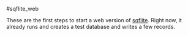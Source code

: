 #sqflite_web

These are the first steps to start a web version of [sqflite](https://pub.dev/packages/sqflite). Right now, it already runs and creates a test database and writes a few records.

